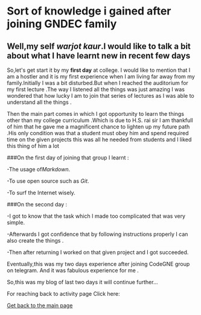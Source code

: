 <h1>Sort of knowledge i gained after joining GNDEC family</h1>

<h2>Well,my self <i>warjot kaur</i>.I would like to talk a bit about what I have 
  learnt new in recent few days </h2>

So,let's get start it by my <strong>first day</strong> at college.
I would like to mention that I am a hostler and it is my first experience when I am
living far away from my family.Initially I was a bit disturbed.But when I reached the
auditorium for my first lecture .The way I listened all the things was just amazing I 
was wondered that how lucky I am to join that series of lectures as I was able to 
understand all the things .

Then the main part comes in which I got opportunity to learn the things other than my
college curriculum .Which is due to H.S. rai sir I am thankfull of him that he gave me 
a magnificent chance to lighten up my future path .His only condition was that a student
must obey him and spend required time on the given projects this was all he needed from
students and I liked this thing of him a lot

###On the first day of joining that group I learnt :

-The usage of<i>Markdown</i>.

-To use open source such as <i>Git</i>.

-To surf the Internet wisely.

###On the second day :

-I got to know that the task which I made too complicated that was very simple.

-Afterwards I got confidence that by following instructions properly I can also create 
the things .

-Then after returning I worked on that given project and I got succeeded. 

Eventually,this was my two days experience after joining CodeGNE group on telegram.
And it was fabulous experience for me .

So,this was my blog of last two days it will continue further...


For reaching back to activity page 
Click here:

[Get back to the main page](https://github.com/CuriousCodeSeeker/Coder.github.io)

